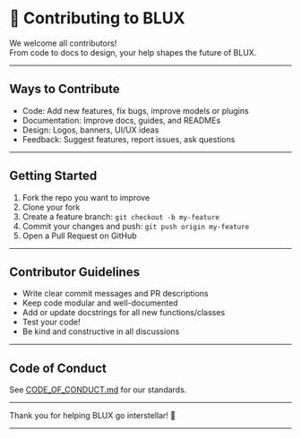 
# 🤝 Contributing to BLUX

We welcome all contributors!  
From code to docs to design, your help shapes the future of BLUX.

---

## Ways to Contribute

- Code: Add new features, fix bugs, improve models or plugins
- Documentation: Improve docs, guides, and READMEs
- Design: Logos, banners, UI/UX ideas
- Feedback: Suggest features, report issues, ask questions

---

## Getting Started

1. Fork the repo you want to improve
2. Clone your fork
3. Create a feature branch: `git checkout -b my-feature`
4. Commit your changes and push: `git push origin my-feature`
5. Open a Pull Request on GitHub

---

## Contributor Guidelines

- Write clear commit messages and PR descriptions
- Keep code modular and well-documented
- Add or update docstrings for all new functions/classes
- Test your code!
- Be kind and constructive in all discussions

---

## Code of Conduct

See [CODE_OF_CONDUCT.md](../CODE_OF_CONDUCT.md) for our standards.

---

Thank you for helping BLUX go interstellar! 🚀

---
